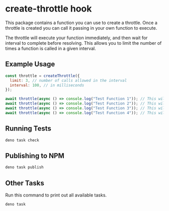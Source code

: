 # create-throttle hook

This package contains a function you can use to create a throttle. Once a
throttle is created you can call it passing in your own function to execute.

The throttle will execute your function immediately, and then wait for interval
to complete before resolving. This allows you to limit the number of times a
function is called in a given interval.

## Example Usage

```js
const throttle = createThrottle({
  limit: 3, // number of calls allowed in the interval
  interval: 100, // in milliseconds
});

await throttle(async () => console.log("Test Function 1")); // This will be called immediately
await throttle(async () => console.log("Test Function 2")); // This will be called immediately
await throttle(async () => console.log("Test Function 3")); // This will be called immediately
await throttle(async () => console.log("Test Function 4")); // This will be called after the 100ms interval has passed
```

## Running Tests

```bash
deno task check
```

## Publishing to NPM

```bash
deno task publish
```

## Other Tasks

Run this command to print out all available tasks.

```bash
deno task
```
